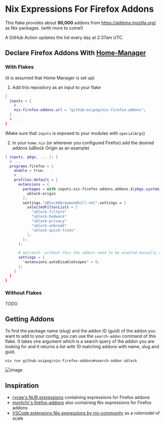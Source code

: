 # Nix Expressions For Firefox Addons

This flake provides about **90,000** addons from https://addons.mozilla.org/ as Nix packages. (with more to come!)

A GitHub Action updates the list every day at 2:37am UTC.

## Declare Firefox Addons With [Home-Manager](https://github.com/nix-community/home-manager)

### With Flakes
(it is assumed that Home Manager is set up)

1. Add this repository as an input to your flake

```nix
{
  inputs = {
    # ...
    nix-firefox-addons.url = "github:osipog/nix-firefox-addons";
  }
  # ...
}
```

(Make sure that `inputs` is exposed to your modules with `specialArgs`)


2. In your `home.nix` (or wherever you configured Firefox) add the desired addons (uBlock Origin as an example)

```nix
{ inputs, pkgs, ... }: {
  # ...
  programs.firefox = {
    enable = true;
    # ...
    profiles.default = {
      extensions = {
        packages = with inputs.nix-firefox-addons.addons.${pkgs.system} [
          ublock-origin
        ];
        settings."uBlock0@raymondhill.net".settings = {
          selectedFilterLists = [
            "ublock-filters"
            "ublock-badware"
            "ublock-privacy"
            "ublock-unbreak"
            "ublock-quick-fixes"
          ];
        };
      };

      # optional: without this the addons need to be enabled manually after first install
      settings = {
        "extensions.autoDisableScopes" = 0;
      };
    }
  }
}
```

### Without Flakes

TODO

## Getting Addons

To find the package name (slug) and the addon ID (guid) of the addon you want to add to your config, you can use the `search-addon` command of this flake. It takes one argument which is a search query of the addon you are looking for and it returns a list with 10 matching addons with name, slug and guid.

```
nix run github:osipog/nix-firefox-addons#search-addon ublock
```
![image](https://github.com/user-attachments/assets/006b2e45-c71f-47df-b55b-7d352cc818b5)



## Inspiration

- [rycee's NUR expressions](https://gitlab.com/rycee/nur-expressions) containing expressions for Firefox addons
- [montchr's firefox-addons](https://github.com/seadome/firefox-addons) also containing Nix expressions for Firefox addons
- [VSCode extensions Nix expressions by nix-community](https://github.com/nix-community/nix-vscode-extensions) as a rolemodel of scale
